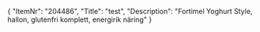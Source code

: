 {
  "ItemNr": "204486",
  "Title": "test",
  "Description": "Fortimel Yoghurt Style, hallon, glutenfri komplett, energirik näring"
}